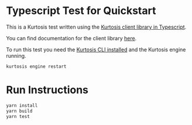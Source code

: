 # Typescript Test for Quickstart

This is a Kurtosis test written using the [Kurtosis client library in Typescript](https://github.com/kurtosis-tech/kurtosis/tree/main/api/typescript).

You can find documentation for the client library [here](https://docs.kurtosis.com/SDK).

To run this test you need the [Kurtosis CLI installed](https://docs.kurtosis.com/install) and the Kurtosis engine running.

```bash
kurtosis engine restart
```

# Run Instructions

```bash
yarn install
yarn build
yarn test
```
